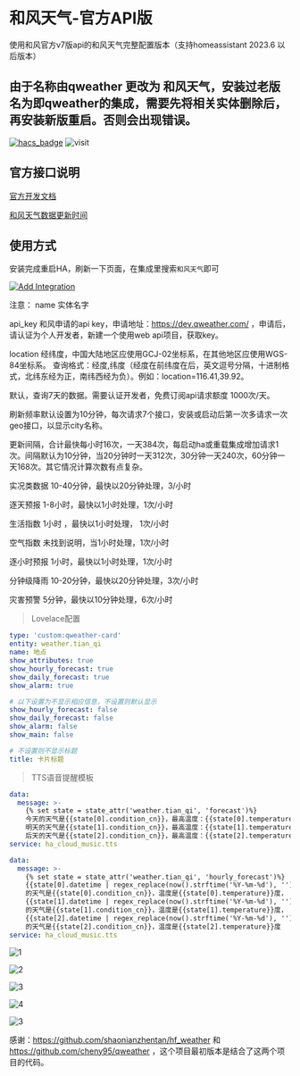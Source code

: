 # 和风天气-官方API版
使用和风官方v7版api的和风天气完整配置版本（支持homeassistant 2023.6 以后版本）

## 由于名称由qweather 更改为 和风天气，安装过老版名为即qweather的集成，需要先将相关实体删除后，再安装新版重启。否则会出现错误。

[![hacs_badge](https://img.shields.io/badge/Home-Assistant-%23049cdb)](https://www.home-assistant.io/)
![visit](https://visitor-badge.laobi.icu/badge?page_id=dscao.qweather&left_text=visit)

## 官方接口说明

[官方开发文档](https://dev.qweather.com/docs/)

[和风天气数据更新时间](https://dev.qweather.com/docs/resource/glossary/#update-time)


## 使用方式

安装完成重启HA，刷新一下页面，在集成里搜索`和风天气`即可

[![Add Integration](https://my.home-assistant.io/badges/config_flow_start.svg)](https://my.home-assistant.io/redirect/config_flow_start?domain=hf_weather)

注意：
name 实体名字

api_key 和风申请的api key，申请地址：https://dev.qweather.com/  ，申请后，请认证为个人开发者，新建一个使用web api项目，获取key。

location 经纬度，中国大陆地区应使用GCJ-02坐标系，在其他地区应使用WGS-84坐标系。
查询格式：经度,纬度（经度在前纬度在后，英文逗号分隔，十进制格式，北纬东经为正，南纬西经为负）。例如：location=116.41,39.92。

默认，查询7天的数据。需要认证开发者，免费订阅api请求额度 1000次/天。

刷新频率默认设置为10分钟，每次请求7个接口，安装或启动后第一次多请求一次geo接口，以显示city名称。

更新间隔，合计最快每小时16次，一天384次，每启动ha或重载集成增加请求1次。间隔默认为10分钟，当20分钟时一天312次，30分钟一天240次，60分钟一天168次。其它情况计算次数有点复杂。

实况类数据  	10-40分钟，最快以20分钟处理，3/小时

逐天预报   	1-8小时，最快以1小时处理，1次/小时

生活指数	    1小时 ，最快以1小时处理， 1次/小时

空气指数     未找到说明，当1小时处理，1次/小时

逐小时预报	1小时，最快以1小时处理，1次/小时

分钟级降雨	10-20分钟，最快以20分钟处理，3次/小时

灾害预警	    5分钟，最快以10分钟处理，6次/小时
 
> Lovelace配置

```yaml
type: 'custom:qweather-card'
entity: weather.tian_qi
name: 地点
show_attributes: true
show_hourly_forecast: true
show_daily_forecast: true
show_alarm: true

# 以下设置为不显示相应信息，不设置则默认显示
show_hourly_forecast: false
show_daily_forecast: false
show_alarm: false
show_main: false

# 不设置则不显示标题
title: 卡片标题
```

> TTS语音提醒模板
```yaml
data:
  message: >-
    {% set state = state_attr('weather.tian_qi', 'forecast')%}
    今天的天气是{{state[0].condition_cn}}，最高温度：{{state[0].temperature}}度，最低温度：{{state[0].templow}}度，
    明天的天气是{{state[1].condition_cn}}，最高温度：{{state[1].temperature}}度，最低温度：{{state[1].templow}}度，
    后天的天气是{{state[2].condition_cn}}，最高温度：{{state[2].temperature}}度，最低温度：{{state[2].templow}}度
service: ha_cloud_music.tts
```

```yaml
data:
  message: >-
    {% set state = state_attr('weather.tian_qi', 'hourly_forecast')%}
    {{state[0].datetime | regex_replace(now().strftime('%Y-%m-%d'), '')}}
    的天气是{{state[0].condition_cn}}，温度是{{state[0].temperature}}度，
    {{state[1].datetime | regex_replace(now().strftime('%Y-%m-%d'), '')}}
    的天气是{{state[1].condition_cn}}，温度是{{state[1].temperature}}度，
    {{state[2].datetime | regex_replace(now().strftime('%Y-%m-%d'), '')}}
    的天气是{{state[2].condition_cn}}，温度是{{state[2].temperature}}度
service: ha_cloud_music.tts
```


![1](https://github.com/dscao/qweather/assets/16587914/fb564690-e73b-4e60-b2ed-7ff211e84ee5)


![2](https://github.com/dscao/qweather/assets/16587914/ce7f01cd-738a-4d94-8db0-743215709782)


![3](https://github.com/dscao/qweather/assets/16587914/b1931902-a97f-4b27-a04e-9f27f29bd1d2)


![4](https://github.com/dscao/qweather/assets/16587914/75c54ab0-b631-4c90-8291-77dbf4e9f0d0)


![3](https://github.com/dscao/qweather/assets/16587914/57b7bff6-a8dd-4e30-9f03-4bcd6b2b1868)


感谢：https://github.com/shaonianzhentan/hf_weather 和 https://github.com/cheny95/qweather ，这个项目最初版本是结合了这两个项目的代码。
